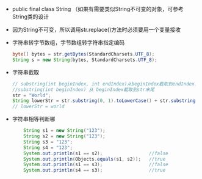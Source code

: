 - public final class String （如果有需要类似String不可变的对象，可参考String类的设计

- 因为String  不可变，所以调用str.replace\(\)方法时必须要用一个变量接收

- 字符串转字节数组，字节数组转字符串指定编码
    ```java
    byte[] bytes = str.getBytes(StandardCharsets.UTF_8);
    String s = new String(bytes, StandardCharsets.UTF_8);
    ```

- 字符串截取
    ```java
    // substring(int beginIndex, int endIndex)从beginIndex截取到endIndex，不包含endIndex
    //substring(int beginIndex) 从 beginIndex截取到str末尾
    str = "World";
    String lowerStr = str.substring(0, 1).toLowerCase() + str.substring(1);
    // lowerStr = world
    ```
- 字符串相等判断哪
    ```java
        String s1 = new String("123");
        String s2 = new String("123");
        String s3 = "123";
        String s4 = "123";
        System.out.println(s1 == s2);                 //false
        System.out.println(Objects.equals(s1, s2));   //true
        System.out.println(s1 == s3);                 //false
        System.out.println(s4 == s3);                 //true
    ```    

    




